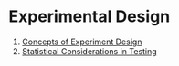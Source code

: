 # Experimental Design

1. [Concepts of Experiment Design](concepts.md)
2. [Statistical Considerations in Testing](statistical_considerations.md)